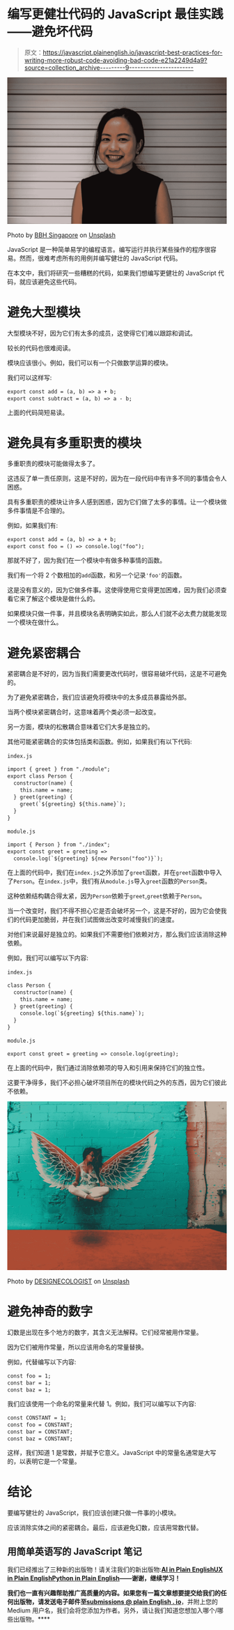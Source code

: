 # 编写更健壮代码的 JavaScript 最佳实践——避免坏代码

> 原文：<https://javascript.plainenglish.io/javascript-best-practices-for-writing-more-robust-code-avoiding-bad-code-e21a2249d4a9?source=collection_archive---------9----------------------->

![](img/4928881d3d2e6a17aee5794a51be44a4.png)

Photo by [BBH Singapore](https://unsplash.com/@bbh_singapore?utm_source=medium&utm_medium=referral) on [Unsplash](https://unsplash.com?utm_source=medium&utm_medium=referral)

JavaScript 是一种简单易学的编程语言。编写运行并执行某些操作的程序很容易。然而，很难考虑所有的用例并编写健壮的 JavaScript 代码。

在本文中，我们将研究一些糟糕的代码，如果我们想编写更健壮的 JavaScript 代码，就应该避免这些代码。

# 避免大型模块

大型模块不好，因为它们有太多的成员，这使得它们难以跟踪和调试。

较长的代码也很难阅读。

模块应该很小。例如，我们可以有一个只做数学运算的模块。

我们可以这样写:

```
export const add = (a, b) => a + b;
export const subtract = (a, b) => a - b;
```

上面的代码简短易读。

# 避免具有多重职责的模块

多重职责的模块可能做得太多了。

这违反了单一责任原则，这是不好的，因为在一段代码中有许多不同的事情会令人困惑。

具有多重职责的模块让许多人感到困惑，因为它们做了太多的事情。让一个模块做多件事情是不合理的。

例如，如果我们有:

```
export const add = (a, b) => a + b;
export const foo = () => console.log("foo");
```

那就不好了，因为我们在一个模块中有做多种事情的函数。

我们有一个将 2 个数相加的`add`函数，和另一个记录`'foo'`的函数。

这是没有意义的，因为它做多件事。这使得使用它变得更加困难，因为我们必须查看它来了解这个模块是做什么的。

如果模块只做一件事，并且模块名表明确实如此，那么人们就不必太费力就能发现一个模块在做什么。

# 避免紧密耦合

紧密耦合是不好的，因为当我们需要更改代码时，很容易破坏代码，这是不可避免的。

为了避免紧密耦合，我们应该避免将模块中的太多成员暴露给外部。

当两个模块紧密耦合时，这意味着两个类必须一起改变。

另一方面，模块的松散耦合意味着它们大多是独立的。

其他可能紧密耦合的实体包括类和函数。例如，如果我们有以下代码:

`index.js`

```
import { greet } from "./module";
export class Person {
  constructor(name) {
    this.name = name;
  } greet(greeting) {
    greet(`${greeting} ${this.name}`);
  }
}
```

`module.js`

```
import { Person } from "./index";
export const greet = greeting =>
  console.log(`${greeting} ${new Person("foo")}`);
```

在上面的代码中，我们在`index.js`之外添加了`greet`函数，并在`greet`函数中导入了`Person`。在`index.js`中，我们有从`module.js`导入`greet`函数的`Person`类。

这种依赖结构耦合得太紧，因为`Person`依赖于`greet`,`greet`依赖于`Person`。

当一个改变时，我们不得不担心它是否会破坏另一个，这是不好的，因为它会使我们的代码更加脆弱，并在我们试图做出改变时减慢我们的速度。

对他们来说最好是独立的。如果我们不需要他们依赖对方，那么我们应该消除这种依赖。

例如，我们可以编写以下内容:

`index.js`

```
class Person {
  constructor(name) {
    this.name = name;
  } greet(greeting) {
    console.log(`${greeting} ${this.name}`);
  }
}
```

`module.js`

```
export const greet = greeting => console.log(greeting);
```

在上面的代码中，我们通过消除依赖项的导入和引用来保持它们的独立性。

这要干净得多，我们不必担心破坏项目所在的模块代码之外的东西，因为它们彼此不依赖。

![](img/3fd327b0a9dfa53ab7847d16c7c59432.png)

Photo by [DESIGNECOLOGIST](https://unsplash.com/@designecologist?utm_source=medium&utm_medium=referral) on [Unsplash](https://unsplash.com?utm_source=medium&utm_medium=referral)

# 避免神奇的数字

幻数是出现在多个地方的数字，其含义无法解释。它们经常被用作常量。

因为它们被用作常量，所以应该用命名的常量替换。

例如，代替编写以下内容:

```
const foo = 1;
const bar = 1;
const baz = 1;
```

我们应该使用一个命名的常量来代替 1。例如，我们可以编写以下内容:

```
const CONSTANT = 1;
const foo = CONSTANT;
const bar = CONSTANT;
const baz = CONSTANT;
```

这样，我们知道 1 是常数，并赋予它意义。JavaScript 中的常量名通常是大写的，以表明它是一个常量。

# 结论

要编写健壮的 JavaScript，我们应该创建只做一件事的小模块。

应该消除实体之间的紧密耦合。最后，应该避免幻数，应该用常数代替。

## **用简单英语写的 JavaScript 笔记**

我们已经推出了三种新的出版物！请关注我们的新出版物:[**AI in Plain English**](https://medium.com/ai-in-plain-english)[**UX in Plain English**](https://medium.com/ux-in-plain-english)[**Python in Plain English**](https://medium.com/python-in-plain-english)**——谢谢，继续学习！**

**我们也一直有兴趣帮助推广高质量的内容。如果您有一篇文章想要提交给我们的任何出版物，请发送电子邮件至[**submissions @ plain English . io**](mailto:submissions@plainenglish.io)**，并附上您的 Medium 用户名，我们会将您添加为作者。另外，请让我们知道您想加入哪个/哪些出版物。****